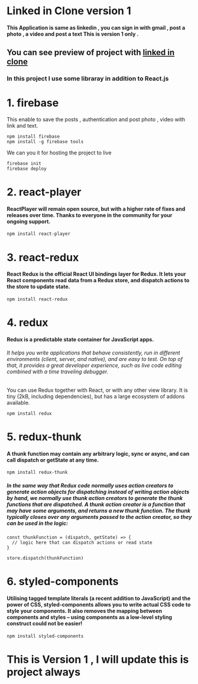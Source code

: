# Linked in Clone version 1 
#### This Application is same as linkedin , you can sign in with gmail , post a photo , a video and post a text This is version 1 only .

## You can see preview of project with [linked in clone](https://linked-in-clone-d0e88.web.app/)

### In this project I use some libraray in addition to React.js
# 1. firebase
This enable to save the posts , authentication and post photo , video with link and text.
```
npm install firebase
npm install -g firebase tools
```

We can you it for hosting the project to live
```
firebase init
firebase deploy
```
# 2. react-player
#### ReactPlayer will remain open source, but with a higher rate of fixes and releases over time. Thanks to everyone in the community for your ongoing support.

```
npm install react-player
```

# 3. react-redux
#### React Redux is the official React UI bindings layer for Redux. It lets your React components read data from a Redux store, and dispatch actions to the store to update state.

```
npm install react-redux
```

# 4. redux 
#### Redux is a predictable state container for JavaScript apps.

###### It helps you write applications that behave consistently, run in different environments (client, server, and native), and are easy to test. On top of that, it provides a great developer experience, such as live code editing combined with a time traveling debugger.

You can use Redux together with React, or with any other view library. It is tiny (2kB, including dependencies), but has a large ecosystem of addons available.

``` 
npm install redux 
```

# 5. redux-thunk 
#### A thunk function may contain any arbitrary logic, sync or async, and can call dispatch or getState at any time.

``` 
npm install redux-thunk
```

##### In the same way that Redux code normally uses action creators to generate action objects for dispatching instead of writing action objects by hand, we normally use thunk action creators to generate the thunk functions that are dispatched. A thunk action creator is a function that may have some arguments, and returns a new thunk function. The thunk typically closes over any arguments passed to the action creator, so they can be used in the logic:

```
const thunkFunction = (dispatch, getState) => {
  // logic here that can dispatch actions or read state
}

store.dispatch(thunkFunction)

``` 
# 6. styled-components 
#### Utilising tagged template literals (a recent addition to JavaScript) and the power of CSS, styled-components allows you to write actual CSS code to style your components. It also removes the mapping between components and styles – using components as a low-level styling construct could not be easier!

``` 
npm install styled-components
``` 

# This is Version 1 , I will update this is project always
